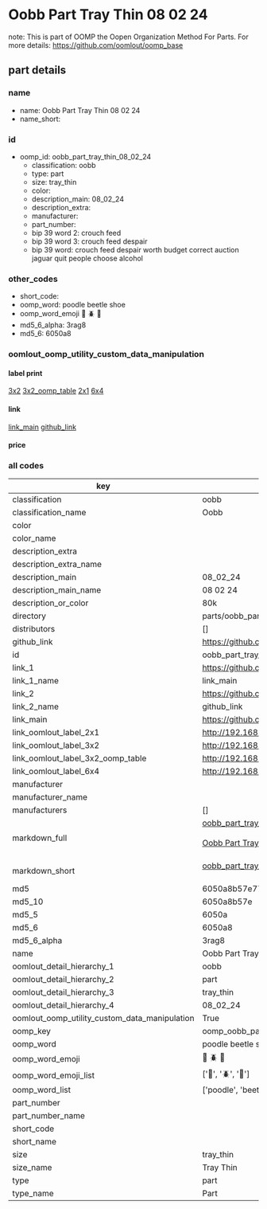 # Oobb Part Tray Thin 08 02 24  

note: This is part of OOMP the Oopen Organization Method For Parts. For more details: https://github.com/oomlout/oomp_base

##  part details





### name
* name: Oobb Part Tray Thin 08 02 24
* name_short: 
### id
* oomp_id: oobb_part_tray_thin_08_02_24
  * classification: oobb
  * type: part
  * size: tray_thin
  * color: 
  * description_main: 08_02_24
  * description_extra: 
  * manufacturer: 
  * part_number: 
  * bip 39 word 2: crouch feed
  * bip 39 word 3: crouch feed despair
  * bip 39 word: crouch feed despair worth budget correct auction jaguar quit people choose alcohol

### other_codes
* short_code: 
* oomp_word: poodle beetle shoe
* oomp_word_emoji :poodle: :beetle: :shoe:
* md5_6_alpha: 3rag8
* md5_6: 6050a8






### oomlout_oomp_utility_custom_data_manipulation
#### label print
[3x2](http://192.168.1.245:1112/?label=oomp%203rag8)
[3x2_oomp_table](http://192.168.1.107:1112/?label=oomp%203rag8)
[2x1](http://192.168.1.242:1112/?label=oomp%203rag8)
[6x4](http://192.168.1.55:1112/?label=oomp%203rag8)    

#### link

[link_main](https://github.com/oomlout/oomlout_oomp_current_version_messy/tree/main/parts/oobb_part_tray_thin_08_02_24) [github_link](https://github.com/oomlout/oomlout_oomp_part_src/tree/main/parts/oobb_part_tray_thin_08_02_24)                             

#### price







### all codes 
| key | value |  
| --- | --- |  
| classification | oobb |  
| classification_name | Oobb |  
| color |  |  
| color_name |  |  
| description_extra |  |  
| description_extra_name |  |  
| description_main | 08_02_24 |  
| description_main_name | 08 02 24 |  
| description_or_color | 80k |  
| directory | parts/oobb_part_tray_thin_08_02_24 |  
| distributors | [] |  
| github_link | https://github.com/oomlout/oomlout_oomp_part_src/tree/main/parts/oobb_part_tray_thin_08_02_24 |  
| id | oobb_part_tray_thin_08_02_24 |  
| link_1 | https://github.com/oomlout/oomlout_oomp_current_version_messy/tree/main/parts/oobb_part_tray_thin_08_02_24 |  
| link_1_name | link_main |  
| link_2 | https://github.com/oomlout/oomlout_oomp_part_src/tree/main/parts/oobb_part_tray_thin_08_02_24 |  
| link_2_name | github_link |  
| link_main | https://github.com/oomlout/oomlout_oomp_current_version_messy/tree/main/parts/oobb_part_tray_thin_08_02_24 |  
| link_oomlout_label_2x1 | http://192.168.1.242:1112/?label=oomp%203rag8 |  
| link_oomlout_label_3x2 | http://192.168.1.245:1112/?label=oomp%203rag8 |  
| link_oomlout_label_3x2_oomp_table | http://192.168.1.107:1112/?label=oomp%203rag8 |  
| link_oomlout_label_6x4 | http://192.168.1.55:1112/?label=oomp%203rag8 |  
| manufacturer |  |  
| manufacturer_name |  |  
| manufacturers | [] |  
| markdown_full | [oobb_part_tray_thin_08_02_24](https://github.com/oomlout/oomlout_oomp_current_version_messy/tree/main/parts/oobb_part_tray_thin_08_02_24)<br>[](https://github.com/oomlout/oomlout_oomp_current_version_messy/tree/main/parts/oobb_part_tray_thin_08_02_24)<br>[Oobb Part Tray Thin 08 02 24](https://github.com/oomlout/oomlout_oomp_current_version_messy/tree/main/parts/oobb_part_tray_thin_08_02_24)<br><br> |  
| markdown_short | [oobb_part_tray_thin_08_02_24](https://github.com/oomlout/oomlout_oomp_current_version_messy/tree/main/parts/oobb_part_tray_thin_08_02_24)<br><br> |  
| md5 | 6050a8b57e7721dcc20ecfde781529a1 |  
| md5_10 | 6050a8b57e |  
| md5_5 | 6050a |  
| md5_6 | 6050a8 |  
| md5_6_alpha | 3rag8 |  
| name | Oobb Part Tray Thin 08 02 24 |  
| oomlout_detail_hierarchy_1 | oobb |  
| oomlout_detail_hierarchy_2 | part |  
| oomlout_detail_hierarchy_3 | tray_thin |  
| oomlout_detail_hierarchy_4 | 08_02_24 |  
| oomlout_oomp_utility_custom_data_manipulation | True |  
| oomp_key | oomp_oobb_part_tray_thin_08_02_24 |  
| oomp_word | poodle beetle shoe |  
| oomp_word_emoji | :poodle: :beetle: :shoe: |  
| oomp_word_emoji_list | [':poodle:', ':beetle:', ':shoe:'] |  
| oomp_word_list | ['poodle', 'beetle', 'shoe'] |  
| part_number |  |  
| part_number_name |  |  
| short_code |  |  
| short_name |  |  
| size | tray_thin |  
| size_name | Tray Thin |  
| type | part |  
| type_name | Part |  
